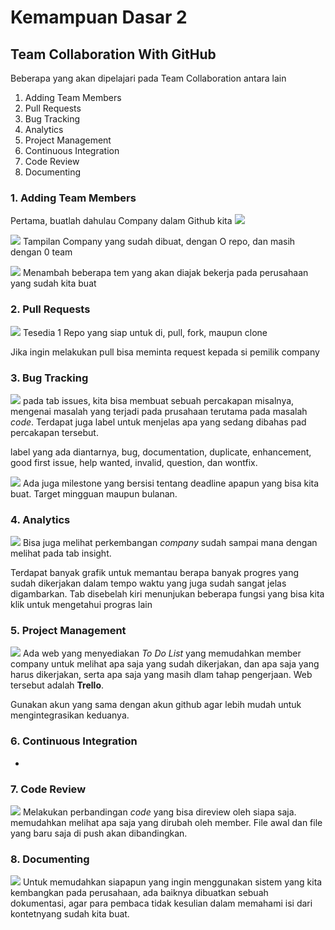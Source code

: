 # Kemampuan Dasar 2
## Team Collaboration With GitHub

Beberapa yang akan dipelajari pada Team Collaboration antara lain
1. Adding Team Members 
2. Pull Requests 
3. Bug Tracking 
4. Analytics 
5. Project Management 
6. Continuous Integration
7. Code Review 
8. Documenting 

### 1. Adding Team Members
Pertama, buatlah dahulau Company dalam Github kita
![](https://github.com/dummytarget/praxis-academy/blob/master/img/pr2-a.png)

![](https://github.com/dummytarget/praxis-academy/blob/master/img/pr2-b.png)
Tampilan Company yang sudah dibuat, dengan O repo, dan masih dengan 0 team

![](https://github.com/dummytarget/praxis-academy/blob/master/img/pr2-c.png)
Menambah beberapa tem yang akan diajak bekerja pada perusahaan yang sudah kita buat

### 2. Pull Requests 
![](https://github.com/dummytarget/praxis-academy/blob/master/img/pr2-d.png)
Tesedia 1 Repo yang siap untuk di, pull, fork, maupun clone

Jika ingin melakukan pull bisa meminta request kepada si pemilik company

### 3. Bug Tracking 
![](https://github.com/dummytarget/praxis-academy/blob/master/img/pr2-e.png)
pada tab issues, kita bisa membuat sebuah percakapan misalnya, mengenai masalah yang terjadi pada prusahaan terutama pada masalah _code_. Terdapat juga label untuk menjelas apa yang sedang dibahas pad percakapan tersebut. 

label yang ada diantarnya, bug, documentation, duplicate, enhancement, good first issue, help wanted, invalid, question, dan wontfix.

![](https://github.com/dummytarget/praxis-academy/blob/master/img/pr2-f.png)
Ada juga milestone yang bersisi tentang deadline apapun yang bisa kita buat. Target mingguan maupun bulanan.

### 4. Analytics 
![](https://github.com/dummytarget/praxis-academy/blob/master/img/pr2-g.png)
Bisa juga melihat perkembangan _company_ sudah sampai mana dengan melihat pada tab insight.

Terdapat banyak grafik untuk memantau berapa banyak progres yang sudah dikerjakan dalam tempo waktu yang juga sudah sangat jelas digambarkan. Tab disebelah kiri menunjukan beberapa fungsi yang bisa kita klik untuk mengetahui progras lain

### 5. Project Management 
![](https://github.com/dummytarget/praxis-academy/blob/master/img/pr2-h.png)
Ada web yang menyediakan _To Do List_ yang memudahkan member company untuk melihat apa saja yang sudah dikerjakan, dan apa saja yang harus dikerjakan, serta apa saja yang masih dlam tahap pengerjaan. Web tersebut adalah __Trello__. 

Gunakan akun yang sama dengan akun github agar lebih mudah untuk mengintegrasikan keduanya.

### 6. Continuous Integration
-

### 7. Code Review 
![](https://github.com/dummytarget/praxis-academy/blob/master/img/pr2-i.png)
Melakukan perbandingan _code_ yang bisa direview oleh siapa saja. memudahkan melihat apa saja yang dirubah oleh member. File awal dan file yang baru saja di push akan dibandingkan.

### 8. Documenting 
![](https://github.com/dummytarget/praxis-academy/blob/master/img/pr2-j.png)
Untuk memudahkan siapapun yang ingin menggunakan sistem yang kita kembangkan pada perusahaan, ada baiknya dibuatkan sebuah dokumentasi, agar para pembaca tidak kesulian dalam memahami isi dari kontetnyang sudah kita buat.
